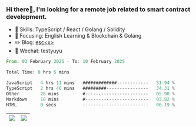 ### Hi there👋, I'm looking for a remote job related to smart contract development.


- 🔨 Skills: TypeScript / React / Golang / Solidity
- 🎯 Focusing: English Learning & Blockchain & Golang
- ✏️ Blog: [esc\<x\>](https://escx.github.io)
- 💬 Wechat: testyuyu


<!--START_SECTION:waka-->

```rust
From: 03 February 2025 - To: 10 February 2025

Total Time: 8 hrs 5 mins

JavaScript   4 hrs 11 mins   #############------------   51.94 %
TypeScript   2 hrs 46 mins   #########----------------   34.31 %
Other        28 mins         #------------------------   05.90 %
Markdown     18 mins         #------------------------   03.82 %
HTML         0 secs          -------------------------   00.19 %
```

<!--END_SECTION:waka-->


| <img align="center" src="https://github-readme-stats.vercel.app/api/?username=escX&show_icons=true&theme=buefy&hide_border=true&card_width=500" /> | <img align="center" src="https://github-readme-stats.vercel.app/api/top-langs/?username=escX&layout=compact&theme=buefy&hide_border=true&card_width=500" /> |
| ------------- | ------------- |
